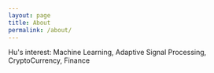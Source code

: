 ```yaml
---
layout: page
title: About
permalink: /about/
---
```

Hu's interest: Machine Learning, Adaptive Signal Processing, CryptoCurrency, Finance 
